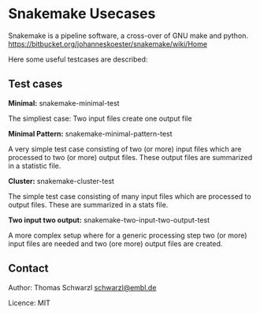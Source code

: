 # Snakemake Usecases

Snakemake is a pipeline software, a cross-over of GNU make and python.
<https://bitbucket.org/johanneskoester/snakemake/wiki/Home>

Here some useful testcases are described:
  
## Test cases
 
**Minimal:**  snakemake-minimal-test 

The simpliest case: Two input files create one output file 

**Minimal Pattern:** snakemake-minimal-pattern-test

A very simple test case consisting of two (or more) input files which are processed 
to two (or more) output files. These output files are summarized in a statistic file.
 
**Cluster:** snakemake-cluster-test

The simple test case consisting of many input files which are processed 
to output files. These are summarized in a stats file.
 
**Two input two output:** snakemake-two-input-two-output-test

A more complex setup where for a generic processing step two (or more)
input files are needed and two (ore more) output files are created.

## Contact
Author: Thomas Schwarzl <schwarzl@embl.de>

Licence: MIT

